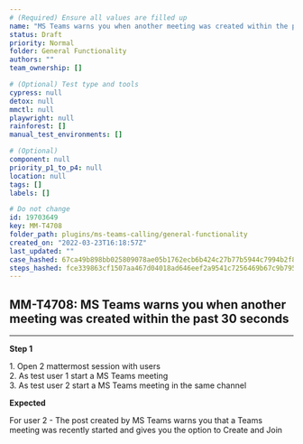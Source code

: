 ```yaml
---
# (Required) Ensure all values are filled up
name: "MS Teams warns you when another meeting was created within the past 30 seconds"
status: Draft
priority: Normal
folder: General Functionality
authors: ""
team_ownership: []

# (Optional) Test type and tools
cypress: null
detox: null
mmctl: null
playwright: null
rainforest: []
manual_test_environments: []

# (Optional)
component: null
priority_p1_to_p4: null
location: null
tags: []
labels: []

# Do not change
id: 19703649
key: MM-T4708
folder_path: plugins/ms-teams-calling/general-functionality
created_on: "2022-03-23T16:18:57Z"
last_updated: ""
case_hashed: 67ca49b898bb025809078ae05b1762ecb6b424c27b77b5944c7994b2f83428d58eb0888afa5c90bdcb4a454455a60de0
steps_hashed: fce339863cf1507aa467d04018ad646eef2a9541c7256469b67c9b795e501bc90f6742ef84087936d36bd1ce9b1458f4
---
```


## MM-T4708: MS Teams warns you when another meeting was created within the past 30 seconds

---

**Step 1**

1\. Open 2 mattermost session with users\
2\. As test user 1 start a MS Teams meeting\
3\. As test user 2 start a MS Teams meeting in the same channel

**Expected**

For user 2 - The post created by MS Teams warns you that a Teams meeting was recently started and gives you the option to Create and Join
